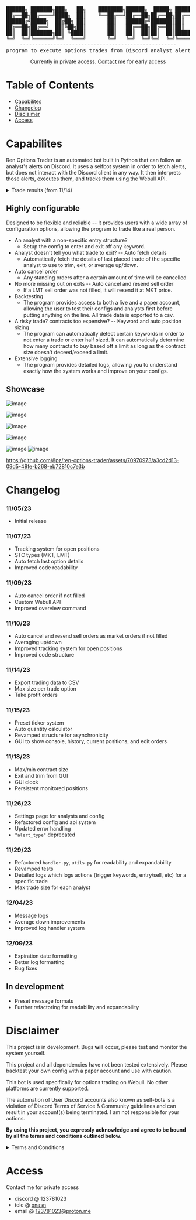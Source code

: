 <div align="center">
<pre>
██████╗ ███████╗███╗   ██╗    ████████╗██████╗  █████╗ ██████╗ ███████╗██████╗ 
██╔══██╗██╔════╝████╗  ██║    ╚══██╔══╝██╔══██╗██╔══██╗██╔══██╗██╔════╝██╔══██╗
██████╔╝█████╗  ██╔██╗ ██║       ██║   ██████╔╝███████║██║  ██║█████╗  ██████╔╝
██╔══██╗██╔══╝  ██║╚██╗██║       ██║   ██╔══██╗██╔══██║██║  ██║██╔══╝  ██╔══██╗
██║  ██║███████╗██║ ╚████║       ██║   ██║  ██║██║  ██║██████╔╝███████╗██║  ██║
╚═╝  ╚═╝╚══════╝╚═╝  ╚═══╝       ╚═╝   ╚═╝  ╚═╝╚═╝  ╚═╝╚═════╝ ╚══════╝╚═╝  ╚═╝
---------------------------------------------------
program to execute options trades from Discord analyst alerts
</pre>

Currently in private access. [Contact me](https://github.com/8pz/ren-options-trader#access) for early access

</div>

# Table of Contents

- [Capabilites](https://github.com/8pz/ren-options-trader#capabilites)
- [Changelog](https://github.com/8pz/ren-options-trader#changelog)
- [Disclaimer](https://github.com/8pz/ren-options-trader#disclaimer)
- [Access](https://github.com/8pz/ren-options-trader#access)

# Capabilites

Ren Options Trader is an automated bot built in Python that can follow an analyst's alerts on Discord. It uses a selfbot system in order to fetch alerts, but does not interact with the Discord client in any way. It then interprets those alerts, executes them, and tracks them using the Webull API. 

<details>
<summary>Trade results (from 11/14)</summary>

<br>

| ID         | Analyst       | Ticker | Strike Price | Expiration | Quantity | Entry Filled Time                                                        | DCA   | Exit Filled Time                                                                                                         | Exit Price               | PNL    |
| ---------- | ------------- | ------ | ------------ | ---------- | -------- | ------------------------------------------------------------------------ | ----- | ------------------------------------------------------------------------------------------------------------------------ | ------------------------ | ------ |  |
| 1037703227 | Paper Prophet | TSLA   | 240c         | 11/14      | 4        | 11/14/2023 13:40:44 EST                                                  | 2.9   |                                                                                                                          | 2.22                     | -216   |
| 1042068551 | Paper Prophet | QQQ    | 384p         | 11/14      | 9        | 11/14/2023 14:06:49 EST                                                  | 0.45  |                                                                                                                          | 0.36                     | -9.0   |
| 1042175627 | Bryce         | QQQ    | 385p         | 11/15      | 10       | 11/15/2023 09:31:47 EST                                                  | 0.56  | 11/15/2023 09:33:58 EST                                                                                                  | 0.53                     | -30    |
| 1038453107 | Paper Prophet | NVDA   | 500c         | 11/15      | 1        | 11/15/2023 10:03:54 EST                                                  | 3.2   | 11/15/2023 10:07:30 EST,                                                                                                 | 3.550,                   | 35.0   |
| 1042182659 | Paper Prophet | SPY    | 452c         | 11/15      | 13       | 11/15/2023 10:25:53 EST                                                  | 0.48  | 11/15/2023 10:28:32 EST,                                                                                                 | 0.45,                    | -39.0  |
| 1042182659 | Paper Prophet | SPY    | 452c         | 11/15      | 21       | 11/15/2023 10:30:54 EST                                                  | 0.41  | 11/15/2023 10:51:16 EST,                                                                                                 | 0.58                     | 357    |
| 1042212638 | Paper Prophet | QQQ    | 387c         | 11/15      | 7        | 11/15/2023 10:35:44 EST                                                  | 0.79  | 11/15/2023 10:41:33 EST,11/15/2023 10:46:49 EST,11/15/2023 10:51:16 EST,                                                 | 0.97,0.94,1.22,          | 188.0  |
| 1042213118 | Bryce         | QQQ    | 383p         | 11/16      | 12       | 11/16/2023 09:31:54 EST                                                  | 0.53  | 11/16/2023 09:33:29 EST,Unknown                                                                                          | 0.63,0.51                | 48     |
| 1042173777 | Paper Prophet | SPY    | 450c         | 11/16      | 7        | 11/16/2023 09:54:17 EST                                                  | 0.95  | 11/16/2023 09:56:29 EST                                                                                                  | 1.05                     | 70     |
| 1042231584 | Bryce         | SPX    | 4485p        | 11/16      | 2        | 11/16/2023 10:23:06 EST                                                  | 2.45  | 11/16/2023 10:36:19 EST                                                                                                  | 3.15                     | 140    |
| 1042182124 | Paper Prophet | SPY    | 449c         | 11/16      | 15       | 11/16/2023 13:58:50 EST                                                  | 0.43  | 11/16/2023 14:02:36 EST,                                                                                                 | 0.41,                    | -30.0  |
| 1042286112 | Paper Prophet | SPX    | 4505c        | 11/16      | 3        | 11/16/2023 14:45:23 EST                                                  | 2.2   | 11/16/2023 14:48:26 EST,11/16/2023 14:59:26 EST,                                                                         | 2.75,1.95                | 5.0    |
| 1041712413 | Paper Prophet | TSLA   | 250c         | 11/20      | 7        | 11/20/2023 09:42:18 EST                                                  | 0.94  | 11/20/2023 9:49:23 EST,11/20/2023 9:53:51 EST,                                                                           | 0.98,0.89                | 1      |
| 1042294183 | Bryce         | SPX    | 4535c        | 11/20      | 2        | 11/20/2023 09:48:03 EST                                                  | 2.25  | 11/20/2023 9:53:48 EST,                                                                                                  | 2.70,                    | 90     |
| 1042194345 | Paper Prophet | SPY    | 453c         | 11/20      | 13       | 11/20/2023 12:14:41 EST                                                  | 0.51  | 11/20/2023 12:32:44 EST,                                                                                                 | 0.46,                    | -65.0  |
| 1042230461 | Bryce         | SPX    | 4520p        | 11/21      | 1        | 11/21/2023 09:31:23 EST                                                  | 2.55  | 11/21/2023 09:47:09 EST,                                                                                                 | 2.33,                    | -22.0  |
| 1042198517 | Paper Prophet | SPY    | 453c         | 11/21      | 7        | 11/21/2023 09:39:36 EST                                                  | 1.04  | 11/21/2023 09:46:09 EST,11/21/2023 10:45:01 EST,11/21/2023 10:48:17 EST,11/21/2023 11:01:52 EST,11/21/2023 11:12:21 EST, | 0.83,0.62,0.69,0.7,0.58, | -138.0 |
| 1042231987 | Paper Prophet | SPY    | 452p         | 11/21      | 11       | 11/21/2023 09:48:04 EST                                                  | 0.59  | 11/21/2023 09:53:03 EST,                                                                                                 | 0.54                     | -55    |
| 1042230546 | Paper Prophet | IWM    | 180c         | 11/22      | 23       | 11/21/2023 10:09:33 EST                                                  | 0.26  | 11/21/2023 10:55:55 EST,11/21/2023 11:15:47 EST,                                                                         | 0.29,0.25,               | -11.0  |
| 1042198517 | Paper Prophet | SPY    | 453c         | 11/21      | 9        | 11/21/2023 10:23:36 EST                                                  | 0.78  | 11/21/2023 10:45:01 EST,11/21/2023 10:48:17 EST,11/21/2023 11:01:52 EST,11/21/2023 11:12:21 EST,                         | 0.62,0.69,0.7,0.58,      | -60.0  |
| 1042198517 | Paper Prophet | SPY    | 453c         | 11/21      | 12       | 11/21/2023 10:34:28 EST                                                  | 0.55  | 11/21/2023 10:45:01 EST,11/21/2023 10:48:17 EST,11/21/2023 11:01:52 EST,11/21/2023 11:12:21 EST,                         | 0.62,0.69,0.7,0.58,      | 9.0    |
| 1041716749 | Paper Prophet | XOM    | 105c         | 11/21      | 15       | 11/21/2023 10:51:35 EST                                                  | 0.44  | 11/21/2023 11:04:44 EST,                                                                                                 | 0.56,0.53                | 159.0  |
| 1042198517 | Paper Prophet | SPY    | 453c         | 11/21      | 8        | 11/21/2023 14:14:34 EST                                                  | 0.86  | 11/21/2023 15:02:49 EST,                                                                                                 | 0.89,                    | 12     |
| 1042226466 | Bryce         | SPX    | 4575c        | 11/22      | 3        | 11/22/2023 09:31:42 EST                                                  | 2.45  | 11/22/2023 09:33:21 EST                                                                                                  | 2.95                     | 150    |
| 1042307513 | Bryce         | SPX    | 4580c        | 11/22      | 1        | 11/22/2023 09:39:07 EST                                                  | 2.45  | 11/22/2023 09:39:21 EST                                                                                                  | 3.1                      | 65     |
| 1042185411 | Paper Prophet | TSLA   | 242.50c      | 11/22      | 3        | 11/22/2023 09:49:22 EST                                                  | 1.9   | 11/22/2023 09:53:21 EST                                                                                                  | 1.3                      | -180   |
| 1041694562 | Paper Prophet | TSLA   | 240c         | 11/22      | 6        | 11/22/2023 10:31:23 EST                                                  | 1.14  | 11/22/2023 10:39:40 EST,                                                                                                 | 0.96,                    | -108.0 |
| 1041694562 | Paper Prophet | TSLA   | 240c         | 11/22      | 4        | 11/22/2023 10:50:14 EST                                                  | 0.92  | 11/22/2023 10:53:43 EST,                                                                                                 | 0.68,                    | -96.0  |
| 1041792676 | Paper Prophet | META   | 330p         | 11/27      | 5        | 11/27/2023 14:25:55 EST                                                  | 1.5   | 11/27/2023 14:49:01 EST,                                                                                                 | 1.96,                    | 92.0   |
| 1042300977 | Diesel        | SPX    | 4545p        | 11/28      | 3        | 11/28/2023 13:56:23 EST                                                  | 1.1   | 11/28/2023 13:57:47 EST,11/28/2023 14:08:47 EST,                                                                         | 1.28,1.78                | 104    |
| 1042304792 | Bryce         | SPX    | 4570p        | 11/29      | 3        | 11/29/2023 10:04:03 EST                                                  | 2.45  | 11/29/2023 10:06:30 EST,                                                                                                 | 3.6,                     | 345    |
| 1041793476 | Paper Prophet | BA     | 225c         | 11/29      | 4        | 11/29/2023 12:38:22 EST                                                  | 1.24  | 11/29/2023 13:14:49 EST,11/29/2023 13:21:24 EST,11/29/2023 13:51:25 EST                                                  | 1.51,1.57,1.5            | 116    |
| 1042301429 | Paper Prophet | QQQ    | 391c         | 11/29      | 12       | 11/29/2023 14:10:49 EST                                                  | 0.39  | 11/29/2023 14:12:16 EST,11/29/2023 14:27:28 EST,                                                                         | 0.45,                    | 72     |
| 1041788413 | Paper Prophet | TSLA   | 245c         | 11/30      | 2        | 11/30/2023 12:41:30 EST                                                  | 2.13  | 11/30/2023 13:06:37 EST,                                                                                                 | 1.88,                    | -50.0  |
| 1041849515 | Paper Prophet | TGT    | 135c         | 12/15      | 2        | 11/30/2023 15:43:16 EST                                                  | 1.58  | 12/01/2023 14:17:13 EST,                                                                                                 | 1.8,                     | 44.0   |
| 1042601678 | Bryce         | SPX    | 4585c        | 12/01      | 1        | 12/01/2023 09:34:25 EST                                                  | 1.9   | 12/01/2023 09:37:11 EST,                                                                                                 | 2.15,                    | 25.0   |
| 1042285564 | Bryce         | QQQ    | 389c         | 12/01      | 10       | 12/01/2023 09:51:27 EST                                                  | 0.63  | 12/01/2023 09:54:29 EST,                                                                                                 | 0.66,                    | 30.0   |
| 1041780855 | Paper Prophet | IWM    | 181c         | 12/01      | 12       | 12/01/2023 09:53:58 EST                                                  | 0.33  | 12/01/2023 09:57:37 EST,12/01/2023 10:03:32 EST,12/01/2023 10:55:37 EST,12/01/2023 11:29:25 EST,                         | 0.48,0.64,1.14,2.09,     | 521.0  |
| 1041786985 | Paper Prophet | TSLA   | 240c         | 12/01      | 11       | 12/01/2023 10:11:13 EST                                                  | 0.43  | 12/01/2023 14:17:30 EST,                                                                                                 | 0.30,                    | -143.0 |
| 1041790068 | Paper Prophet | META   | 325c         | 12/01      | 5        | 12/01/2023 10:12:31 EST                                                  | 0.92  | 12/01/2023 10:17:05 EST,                                                                                                 | 0.57,                    | -175.0 |
| 1042223576 | Bryce         | SPX    | 4550p        | 12/04      | 2        | 12/04/2023 10:04:45 EST,                                                 | 2.45, | 12/04/2023 10:15:36 EST,                                                                                                 | 2.91                     | 92     |
| 1042463205 | Bryce         | QQQ    | 383p         | 12/04      | 4        | 12/04/2023 10:31:44 EST,                                                 | 0.75, | 12/04/2023 10:34:50 EST,12/04/2023 10:35:05 EST,12/04/2023 10:37:39 EST                                                  | 0.91,0.87,0.86           | 56     |
| 1042309118 | Bryce         | SPX    | 4585c        | 12/05      | 2        | 12/05/2023 10:02:00 EST,                                                 | 2.15  | 12/05/2023 10:02:45 EST,12/05/2023 10:03:06 EST,                                                                         | 3.15,2.6,                | 145.0  |
| 1042139465 | Bryce         | SPX    | 4600c        | 12/06      | 3        | 12/06/2023 09:39:49 EST,                                                 | 2.45  | 12/06/2023 09:41:46 EST,                                                                                                 | 2.65,                    | 60.0   |
| 1042300319 | Bryce         | SPX    | 4570p        | 12/06      | 1        | 12/06/2023 09:45:19 EST,                                                 | 3.3   | 12/06/2023 09:46:11 EST,                                                                                                 | 3.35,                    | 5.0    |
| 1042300319 | Bryce         | SPX    | 4570p        | 12/06      | 1        | 12/06/2023 10:22:35 EST,                                                 | 3.0   | 12/06/2023 10:24:57 EST,                                                                                                 | 6.05,                    | 305.0  |
| 1042421220 | Bryce         | SPX    | 4585c        | 12/07      | 1        | 12/07/2023 09:31:04 EST,                                                 | 3.1   | 12/07/2023 09:31:34 EST,                                                                                                 | 3.4,                     | 30.0   |
| 1042308534 | Bryce         | SPX    | 4590c        | 12/07      | 1        | 12/07/2023 10:18:54 EST,                                                 | 2.45  | 12/07/2023 10:20:58 EST,                                                                                                 | 2.93,                    | 48.0   |
| 1042111063 | Paper Prophet | NVDA   | 470c         | 12/07      | 1        | 12/07/2023 10:40:35 EST,                                                 | 1.7   | 12/07/2023 10:54:11 EST,                                                                                                 | 1.87,                    | 17.0   |
| 1042046867 | Paper Prophet | WMT    | 155c         | 12/07      | 20       | 12/07/2023 10:48:54 EST,                                                 | 0.21  | 12/07/2023 11:15:27 EST,                                                                                                 | 0.15,                    | -120.0 |
| 1042112529 | Paper Prophet | NVDA   | 475c         | 12/08      | 5        | 12/08/2023 09:40:27 EST,                                                 | 0.9   | 12/08/2023 09:44:42 EST,12/08/2023 09:45:35 EST,12/08/2023 09:46:29 EST,                                                 | 1.31,1.33,1.12,          | 190.0  |
| 1042050659 | Paper Prophet | NFLX   | 455c         | 12/08      | 4        | 12/08/2023 09:42:59 EST,                                                 | 1.2   | 12/08/2023 09:50:21 EST,12/08/2023 09:54:54 EST,                                                                         | 1.41,0.91,               | -16.0  |
| 1042308925 | Bryce         | SPX    | 4605c        | 12/08      | 2        | 12/08/2023 09:46:30 EST,                                                 | 2.5   | 12/08/2023 09:50:00 EST,                                                                                                 | 2.83,                    | 66.0   |
| 1042112529 | Paper Prophet | NVDA   | 475c         | 12/08      | 6        | 12/08/2023 09:52:11 EST,                                                 | 0.77  | 12/08/2023 09:58:23 EST,12/08/2023 09:59:23 EST                                                                          | 0.87,0.89                | 64     |
| 1042301940 | Bryce         | SPX    | 4565p        | 12/08      | 2        | 12/08/2023 09:54:02 EST,                                                 | 2.65  | 12/08/2023 09:57:42 EST,                                                                                                 | 2.78,                    | 26.0   |
| 1042112430 | Bryce         | QQQ    | 390c         | 12/08      | 4        | 12/08/2023 09:59:27 EST,                                                 | 0.95  | 12/08/2023 10:00:21 EST,                                                                                                 | 1.42,                    | 188.0  |
| 1042112529 | Paper Prophet | NVDA   | 475c         | 12/08      | 4        | 12/08/2023 12:23:26 EST,                                                 | 1.2   | 12/08/2023 12:55:02 EST,12/08/2023 13:31:49 EST,                                                                         | 1.35,1.24,               | 38.0   |
| 1041085430 | Paper Prophet | NFLX   | 465c         | 12/15      | 1        | 12/08/2023 15:55:01 EST,                                                 | 2.23  | 12/11/2023 09:30:14 EST,                                                                                                 | 4.08,                    | 185.0  |
| 1042517708 | Bryce         | QQQ    | 393c         | 12/11      | 11       | 12/11/2023 09:32:39 EST,                                                 | 0.63  | 12/11/2023 09:33:29 EST,12/11/2023 09:33:55 EST,                                                                         | 0.77,0.83,               | 184.0  |
| 1042517464 | Bryce         | QQQ    | 391p         | 12/11      | 10       | 12/11/2023 09:36:06 EST,                                                 | 0.62  | 12/11/2023 09:37:27 EST,                                                                                                 | 0.4,                     | -220.0 |
| 1042474660 | Bryce         | SPX    | 4615c        | 12/11      | 2        | 12/11/2023 09:38:31 EST,                                                 | 2.95  | 12/11/2023 09:40:02 EST,                                                                                                 | 3.25,                    | 60.0   |
| 1042478824 | Bryce         | SPX    | 4595p        | 12/12      | 1        | 12/12/2023 09:31:56 EST,                                                 | 2.75  | 12/12/2023 09:32:45 EST,                                                                                                 | 2.85,                    | 10.0   |
| 1038696791 | Paper Prophet | META   | 330c         | 12/12      | 1        | 12/12/2023 09:45:15 EST,                                                 | 2.55  | 12/12/2023 09:48:42 EST,                                                                                                 | 3.03,                    | 48.0   |
| 1039957282 | Paper Prophet | COIN   | 150c         | 12/12      | 4        | 12/12/2023 09:49:53 EST,                                                 | 1.05  | 12/12/2023 09:54:11 EST,12/12/2023 10:09:18 EST,                                                                         | 1.13,1.48,               | 102.0  |
| 1042521578 | Bryce         | QQQ    | 395p         | 12/12      | 7        | 12/12/2023 09:54:36 EST,                                                 | 0.95  | 12/12/2023 10:03:28 EST,                                                                                                 | 0.61,                    | -238.0 |
| 1042504050 | Bryce         | SPX    | 4635c        | 12/12      | 2        | 12/12/2023 10:34:51 EST,                                                 | 2.33  | 12/12/2023 10:36:56 EST,12/12/2023 10:38:01 EST,                                                                         | 2.68,2.98,               | 100.0  |
| 1042521822 | Bryce         | QQQ    | 397p         | 12/12      | 9        | 12/12/2023 11:08:49 EST,                                                 | 0.77  | 12/12/2023 11:12:37 EST,12/12/2023 11:12:56 EST,                                                                         | 0.87,0.86,               | 85.0   |
| 1042421898 | Bryce         | SPX    | 4620p        | 12/12      | 2        | 12/12/2023 11:17:08 EST,                                                 | 3.34  | 12/12/2023 11:23:54 EST,                                                                                                 | 2.53,                    | -162.0 |
| 1042504050 | Bryce         | SPX    | 4635c        | 12/12      | 1        | 12/12/2023 11:34:11 EST,                                                 | 2.85  | 12/12/2023 11:38:29 EST,                                                                                                 | 3.15,                    | 30.0   |
| 1041465351 | Paper Prophet | META   | 335c         | 12/12      | 2        | 12/12/2023 13:02:55 EST,                                                 | 2.15  | 12/12/2023 13:53:52 EST,12/12/2023 15:03:50 EST,                                                                         | 2.34,2.86,               | 90.0   |
| 1039358839 | Paper Prophet | AMZN   | 150c         | 12/15      | 8        | 12/12/2023 15:51:49 EST,                                                 | 0.56  | 12/13/2023 09:31:50 EST,                                                                                                 | 1.04,                    | 384.0  |
| 1042479600 | Bryce         | SPX    | 4615p        | 12/13      | 1        | 12/13/2023 09:32:32 EST,                                                 | 2.69  | 12/13/2023 09:34:47 EST,                                                                                                 | 2.05,                    | -64.0  |
| 1042475688 | Bryce         | SPX    | 4680c        | 12/13      | 2        | 12/13/2023 09:37:07 EST,                                                 | 2.4   | 12/13/2023 09:44:01 EST,                                                                                                 | 2.03,                    | -74.0  |
| 1042479600 | Bryce         | SPX    | 4615p        | 12/13      | 1        | 12/13/2023 09:44:56 EST,                                                 | 2.55  | 12/13/2023 09:51:43 EST,                                                                                                 | 2.55,                    | 0.0    |
| 1038650383 | Paper Prophet | NFLX   | 470c         | 12/13      | 1        | 12/13/2023 09:58:15 EST,                                                 | 2.94  | 12/13/2023 10:09:44 EST,                                                                                                 | 3.45,                    | 51.0   |
| 1038671298 | Paper Prophet | NVDA   | 500c         | 12/13      | 4        | 12/13/2023 09:59:46 EST,                                                 | 1.14  | 12/13/2023 10:00:50 EST,                                                                                                 | 1.22,                    | 32.0   |
| 1042475688 | Bryce         | SPX    | 4680c        | 12/13      | 2        | 12/13/2023 10:06:56 EST,                                                 | 2.35  | 12/13/2023 10:11:16 EST,12/13/2023 10:13:13 EST,                                                                         | 2.55,2.53,               | 38.0   |
| 1039957282 | Paper Prophet | COIN   | 150c         | 12/13      | 5        | 12/13/2023 10:12:42 EST,                                                 | 0.92  | 12/13/2023 11:22:32 EST,12/13/2023 14:20:18 EST,                                                                         | 1.12,1.31,               | 157.0  |
| 1038699651 | Paper Prophet | META   | 340c         | 12/13      | 2        | 12/13/2023 10:19:24 EST,                                                 | 2.01  | 12/13/2023 11:08:08 EST,                                                                                                 | 1.66,                    | -70.0  |
| 1038671298 | Paper Prophet | NVDA   | 500c         | 12/13      | 4        | 12/13/2023 11:08:57 EST,                                                 | 1.15  | 12/13/2023 11:23:34 EST,                                                                                                 | 0.96,                    | -76.0  |
| 1036719131 | Paper Prophet | TSLA   | 235c         | 12/13      | 2        | 12/13/2023 11:31:27 EST,                                                 | 1.91  | 12/13/2023 11:54:47 EST,                                                                                                 | 1.96,                    | 10.0   |
| 1040967717 | Paper Prophet | BA     | 245p         | 12/14      | 10       | 12/14/2023 11:37:56 EST,                                                 | 0.41  | 12/14/2023 12:00:55 EST,                                                                                                 | 0.22,                    | -190.0 |
| 1040182726 | Bryce         | SPX    | 4690p        | 12/15      | 2        | 12/15/2023 09:32:40 EST,                                                 | 2.55  | 12/15/2023 09:35:25 EST,                                                                                                 | 3.45,                    | 180.0  |
| 1018500853 | Bryce         | QQQ    | 405c         | 12/15      | 7        | 12/15/2023 09:35:58 EST,                                                 | 1.04  | 12/15/2023 09:36:57 EST,12/15/2023 09:38:35 EST,                                                                         | 1.2,1.04,                | 64.0   |
| 1041117027 | Paper Prophet | NFLX   | 475c         | 12/15      | 5        | 12/15/2023 10:15:04 EST,                                                 | 0.85  | 12/15/2023 10:21:38 EST,                                                                                                 | 1.13,                    | 56.0   |
| 1038671298 | Paper Prophet | NVDA   | 500c         | 12/15      | 12       | 12/15/2023 10:20:25 EST,                                                 | 0.36  | 12/15/2023 10:41:19 EST,                                                                                                 | 0.54,                    | 108.0  |
| 1040298868 | Bryce         | SPX    | 4730c        | 12/15      | 1        | 12/15/2023 10:45:49 EST,                                                 | 3.22  | 12/15/2023 10:51:32 EST,                                                                                                 | 3.85,                    | 63.0   |
| 1041117027 | Paper Prophet | NFLX   | 475c         | 12/15      | 11       | 12/15/2023 10:52:05 EST,                                                 | 0.42  | 12/15/2023 11:07:31 EST,                                                                                                 | 0.57,                    | 105.0  |
| 1037782352 | Paper Prophet | TSLA   | 255c         | 12/15      | 11       | 12/15/2023 11:15:25 EST,                                                 | 0.44  | 12/15/2023 12:32:49 EST,                                                                                                 | 0.71,                    | 162.0  |
| 1040963235 | Paper Prophet | BA     | 265c         | 12/15      | 5        | 12/15/2023 11:41:07 EST,                                                 | 0.82  | 12/15/2023 11:42:29 EST,12/15/2023 11:53:24 EST,                                                                         | 0.93,1.27,               | 112.0  |
| 1038744603 | Paper Prophet | NVDA   | 485p         | 12/15      | 10       | 12/15/2023 12:06:41 EST,                                                 | 0.43  | 12/15/2023 12:12:15 EST,                                                                                                 | 0.41,                    | -10.0  |
| 1042075060 | Paper Prophet | TSLA   | 260c         | 12/19      | 1        | 12/19/2023 09:33:54 EST,                                                 | 2.71  | 12/19/2023 10:19:49 EST,                                                                                                 | 2.98,                    | 27     |  |
| 1042748503 | Bryce         | QQQ    | 409c         | 12/20      | 4        | 12/20/2023 10:03:38 EST,                                                 | 0.94  | 12/20/2023 10:06:21 EST,                                                                                                 | 1.15,                    | 42.0   |
| 1042737374 | Bryce         | SPX    | 4760c        | 12/21      | 2        | 12/21/2023 09:35:15 EST,                                                 | 2.92  | 12/21/2023 09:39:21 EST,12/21/2023 09:51:34 EST,                                                                         | 3.5,2.9,                 | 56.0   |
| 1042155590 | Paper Prophet | TSLA   | 250p         | 12/21      | 2        | 12/21/2023 09:46:22 EST,                                                 | 1.85  | 12/21/2023 09:56:52 EST,12/21/2023 10:06:12 EST,                                                                         | 2.76,3.53,               | 259.0  |
| 1042721374 | Bryce         | QQQ    | 405p         | 12/21      | 7        | 12/21/2023 10:07:43 EST,                                                 | 0.96  | 12/21/2023 10:18:35 EST,                                                                                                 | 0.69,                    | -189.0 |
| 1042679652 | Bryce         | SPX    | 4710p        | 12/21      | 2        | 12/21/2023 11:33:44 EST,12/21/2023 11:38:50 EST,                         | 2.17  | 12/21/2023 11:40:54 EST,                                                                                                 | 2.3,                     | 13.0   |
| 1042545721 | Diesel        | SPX    | 4680p        | 12/21      | 4        | 12/21/2023 12:47:17 EST,                                                 | 1.1   | 12/21/2023 12:48:21 EST,                                                                                                 | 1.03,                    | -28.0  |
| 1042461564 | Bryce         | SPX    | 4780c        | 12/22      | 2        | 12/22/2023 09:31:24 EST,                                                 | 3.22  | 12/22/2023 09:35:29 EST,                                                                                                 | 2.95,                    | -54.0  |
| 1042774351 | Bryce         | SPX    | 4785c        | 12/22      | 1        | 12/22/2023 09:37:57 EST,                                                 | 2.6   | 12/22/2023 09:39:16 EST,                                                                                                 | 3.05,                    | 45.0   |
| 1042075060 | Paper Prophet | TSLA   | 260c         | 12/22      | 5        | 12/22/2023 09:50:17 EST,                                                 | 0.87  | 12/22/2023 09:59:12 EST,                                                                                                 | 0.63,                    | -120.0 |
| 1042872471 | Diesel        | SPX    | 4735p        | 12/22      | 4        | 12/22/2023 14:08:03 EST,                                                 | 1.2   | 12/22/2023 14:10:31 EST,12/22/2023 14:13:59 EST,12/22/2023 14:19:25 EST,                                                 | 1.4,1.68,2.25,           | 193.0  |
| 1042476007 | Bryce         | SPX    | 4750p        | 12/26      | 1        | 12/26/2023 09:46:23 EST,                                                 | 2.45  | 12/26/2023 09:50:50 EST,                                                                                                 | 2.98,                    | 53.0   |
| 1042476007 | Bryce         | SPX    | 4750p        | 12/26      | 2        | 12/26/2023 09:54:32 EST,                                                 | 2.75  | 12/26/2023 10:07:18 EST,                                                                                                 | 1.93,                    | -164.0 |
| 1042913834 | Bryce         | SPX    | 4805c        | 12/28      | 3        | 12/28/2023 09:32:43 EST,12/28/2023 09:35:12 EST,12/28/2023 09:44:55 EST, | 2.0   | 12/28/2023 09:40:44 EST,12/28/2023 09:45:23 EST,                                                                         | 2.6,1.53,                | -74.0  |
| 1042252864 | Paper Prophet | TSLA   | 260p         | 12/28      | 2        | 12/28/2023 09:52:03 EST,                                                 | 1.88  | 12/28/2023 09:55:27 EST,                                                                                                 | 2.32,                    | 44.0   |
| 1042675612 | Bryce         | SPX    | 4775p        | 12/28      | 4        | 12/28/2023 10:05:44 EST,12/28/2023 10:09:32 EST,                         | 2.8   | 12/28/2023 10:12:26 EST,                                                                                                 | 2.6,                     | -80.0  |
| 1042522412 | Paper Prophet | COIN   | 190c         | 12/28      | 4        | 12/28/2023 11:33:08 EST,                                                 | 1.24  | 12/28/2023 12:21:55 EST,12/28/2023 12:26:06 EST,                                                                         | 1.8,2.5,                 | 420.0  |
| 1042204044 | Paper Prophet | BA     | 260c         | 12/28      | 5        | 12/28/2023 11:41:41 EST,                                                 | 0.88  | 12/28/2023 11:52:47 EST,                                                                                                 | 1.14,                    | 52.0   |
| 1042206263 | Paper Prophet | AMZN   | 150p         | 12/29      | 50       | 12/29/2023 11:21:44 EST,                                                 | 0.05  | 12/29/2023 11:33:45 EST,                                                                                                 | 0.1,                     | 125.0  |
| 1040135210 | Diesel        | SPX    | 4785c        | 12/29      | 3        | 12/29/2023 14:57:56 EST,                                                 | 1.4   | 12/29/2023 15:04:16 EST,                                                                                                 | 0.83,                    | -171.0 |
|            |
</details>

## Highly configurable

Designed to be flexible and reliable -- it provides users with a wide array of configuration options, allowing the program to trade like a real person. 

- An analyst with a non-specific entry structure?
   - Setup the config to enter and exit off any keyword.
- Analyst doesn't tell you what trade to exit? -- Auto fetch details 
   - Automatically fetch the details of last placed trade of the specific analyst to use to trim, exit, or average up/down.
- Auto cancel order
   - Any standing orders after a certain amount of time will be cancelled
- No more missing out on exits -- Auto cancel and resend sell order
   - If a LMT sell order was not filled, it will resend it at MKT price.
- Backtesting
   - The program provides access to both a live and a paper account, allowing the user to test their configs and analysts first before putting anything on the line. All trade data is exported to a csv.
- A risky trade? contracts too expensive? -- Keyword and auto position sizing
   - The program can automatically detect certain keywords in order to not enter a trade or enter half sized. It can automatically determine how many contracts to buy based off a limit as long as the contract size doesn't deceed/exceed a limit.
- Extensive logging
   - The program provides detailed logs, allowing you to understand exactly how the system works and improve on your configs.
 
## Showcase

![image](https://github.com/8pz/ren-options-trader/assets/70970973/6369fc0a-ed56-4752-9aac-43ae95772adf)

![image](https://github.com/8pz/ren-options-trader/assets/70970973/dd562cf0-4c1a-4982-b723-c4adf2ba5827)

![image](https://github.com/8pz/ren-options-trader/assets/70970973/799c3e59-2c04-4179-a45e-696f19255051)

![image](https://github.com/8pz/ren-options-trader/assets/70970973/99305cca-00dd-46ac-a0ba-4c48f1715c0a)

![image](https://github.com/8pz/ren-options-trader/assets/70970973/a2427681-26a4-405b-8572-5ba73ed35a26)
![image](https://github.com/8pz/ren-options-trader/assets/70970973/d0972d1b-2418-41f4-8baf-c7070f66c8ef)

https://github.com/8pz/ren-options-trader/assets/70970973/a3cd2d13-09d5-49fe-b268-eb72810c7e3b

# Changelog

### 11/05/23

- Initial release

### 11/07/23

- Tracking system for open positions
- STC types (MKT, LMT)
- Auto fetch last option details
- Improved code readability

### 11/09/23

- Auto cancel order if not filled
- Custom Webull API
- Improved overview command

### 11/10/23

- Auto cancel and resend sell orders as market orders if not filled
- Averaging up/down
- Improved tracking system for open positions
- Improved code structure

### 11/14/23

- Export trading data to CSV
- Max size per trade option
- Take profit orders

### 11/15/23

- Preset ticker system
- Auto quantity calculator
- Revamped structure for asynchronicity
- GUI to show console, history, current positions, and edit orders

### 11/18/23

- Max/min contract size
- Exit and trim from GUI
- GUI clock
- Persistent monitored positions

### 11/26/23

- Settings page for analysts and config
- Refactored config and api system
- Updated error handling
- ```"alert_type"``` deprecated

### 11/29/23

- Refactored `handler.py`, `utils.py` for readability and expandability
- Revamped tests
- Detailed logs which logs actions (trigger keywords, entry/sell, etc) for a specific trade
- Max trade size for each analyst

### 12/04/23

- Message logs
- Average down improvements
- Improved log handler system

### 12/09/23

- Expiration date formatting
- Better log formatting
- Bug fixes

## In development

- Preset message formats
- Further refactoring for readability and expandability

# Disclaimer

This project is in development. Bugs **will** occur, please test and monitor the system yourself.

This project and all dependencies have not been tested extensively. Please backtest your own config with a paper account and use with caution.

This bot is used specifically for options trading on Webull. No other platforms are currently supported.

The automation of User Discord accounts also known as self-bots is a violation of Discord Terms of Service & Community guidelines and can result in your account(s) being terminated. I am not responsible for your actions.

**By using this project, you expressly acknowledge and agree to be bound by all the terms and conditions outlined below.**

<details>
<summary>Terms and Conditions</summary>

<br>

1. Not Investment Advice:
   This project and the alerts it tracks do not provide financial or investment advice. Users are solely responsible for their trading decisions, and should not rely on this program for investment guidance.

2. No Guarantees:
   Trading involves risks, and there are no guarantees of success. Past performance is not indicative of future results. Users should be aware of the inherent risks associated with trading.

3. Not Responsible for Losses:
   The creators and contributors of this project are not liable for any financial losses incurred by users due to their trading activities. Users use the program at their own risk.

4. Use at Your Own Risk:
   Users are encouraged to use this project at their own risk and with caution. It is recommended to seek professional financial advice before making any investment decisions.

5. No Endorsement of Alerts:
   This project does not endorse or validate the alerts it tracks. It is a tool for tracking and automation purposes only.

6. Disclaimer of Accuracy:
   The information provided by this project may not always be accurate or up-to-date. Users should verify and cross-check the information independently.

7. No Legal or Regulatory Compliance:
   This project does not offer legal or regulatory compliance services. Users are responsible for complying with all applicable laws and regulations.

</details>

# Access

Contact me for private access

- discord @ 123781023
- tele @ [onasn](https://t.me/onasn)
- email @ 123781023@proton.me

